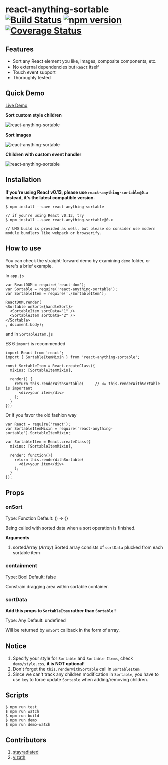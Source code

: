 # react-anything-sortable [![Build Status](https://travis-ci.org/jasonslyvia/react-anything-sortable.svg)](https://travis-ci.org/jasonslyvia/react-anything-sortable) [![npm version](https://badge.fury.io/js/react-anything-sortable.svg)](http://badge.fury.io/js/react-anything-sortable) [![Coverage Status](https://coveralls.io/repos/jasonslyvia/react-anything-sortable/badge.svg?branch=master&service=github)](https://coveralls.io/github/jasonslyvia/react-anything-sortable?branch=master)

## Features

 - Sort any React element you like, images, composite components, etc.
 - No external dependencies but `React` itself
 - Touch event support
 - Thoroughly tested

## Quick Demo

[Live Demo](http://jasonslyvia.github.io/react-anything-sortable/demo/index.html)

**Sort custom style children**

![react-anything-sortable](http://ww4.sinaimg.cn/large/831e9385gw1equswkpcfag209p02sgn5.gif)

**Sort images**

![react-anything-sortable](http://ww3.sinaimg.cn/mw690/831e9385gw1equstgvfmzg20a50360va.gif)

**Children with custom event handler**

![react-anything-sortable](http://ww4.sinaimg.cn/large/831e9385gw1eqy459cieqg20au02s0t4.gif)

## Installation

**If you're using React v0.13, please use `react-anything-sortable@0.x` instead, it's the latest compatible version.**

```
$ npm install --save react-anything-sortable

// if you're using React v0.13, try
$ npm install --save react-anything-sortable@0.x

// UMD build is provided as well, but please do consider use modern module bundlers like webpack or browserify.
```

## How to use

You can check the straight-forward demo by examining `demo` folder, or here's a brief example.

In `app.js`

````
var ReactDOM = require('react-dom');
var Sortable = require('react-anything-sortable');
var SortableItem = require('./SortableItem');

ReactDOM.render(
<Sortable onSort={handleSort}>
  <SortableItem sortData="1" />
  <SortableItem sortData="2" />
</Sortable>
, document.body);
````

and in `SortableItem.js`

ES 6 `import` is recommended

```
import React from 'react';
import { SortableItemMixin } from 'react-anything-sortable';

const SortableItem = React.createClass({
  mixins: [SortableItemMixin],

  render() {
    return this.renderWithSortable(     // <= this.renderWithSortable is important
      <div>your item</div>
    );
  }
});
```

Or if you favor the old fashion way

````
var React = require('react');
var SortableItemMixin = require('react-anything-sortable').SortableItemMixin;

var SortableItem = React.createClass({
  mixins: [SortableItemMixin],

  render: function(){
    return this.renderWithSortable(
      <div>your item</div>
    );
  }
});
````

## Props

### onSort

Type: Function Default: () => {}

Being called with sorted data when a sort operation is finished.

**Arguments**

 1. sortedArray (*Array*) Sorted array consists of `sortData` plucked from each sortable item

### containment

Type: Bool Default: false

Constrain dragging area within sortable container.

### sortData

**Add this props to `SortableItem` rather than `Sortable` !**

Type: Any Default: undefined

Will be returned by `onSort` callback in the form of array.

## Notice

1. Specify your style for `Sortable` and `Sortable Items`, check `demo/style.css`, **it is NOT optional!**
2. Don't forget the `this.renderWithSortable` call in `SortableItem`
3. Since we can't track any children modification in `Sortable`, you have to use `key` to force update `Sortable` when adding/removing children.


## Scripts

```
$ npm run test
$ npm run watch
$ npm run build
$ npm run demo
$ npm run demo-watch
```


## Contributors

1. [stayradiated](https://github.com/stayradiated)
2. [vizath](https://github.com/vizath)
